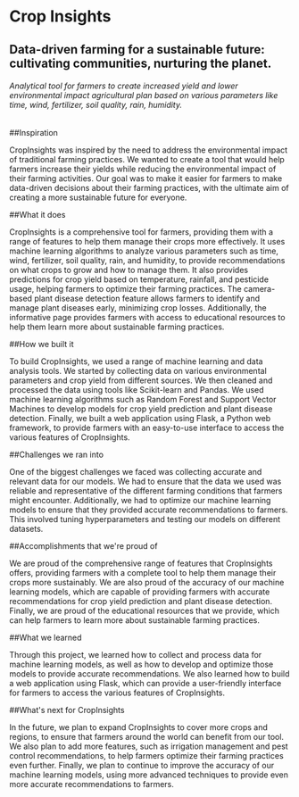 # Crop Insights
## Data-driven farming for a sustainable future: cultivating communities, nurturing the planet.
###### Analytical tool for farmers to create increased yield and lower environmental impact agricultural plan based on various parameters like time, wind, fertilizer, soil quality, rain, humidity.

##Inspiration

CropInsights was inspired by the need to address the environmental impact of traditional farming practices. We wanted to create a tool that would help farmers increase their yields while reducing the environmental impact of their farming activities. Our goal was to make it easier for farmers to make data-driven decisions about their farming practices, with the ultimate aim of creating a more sustainable future for everyone.

##What it does

CropInsights is a comprehensive tool for farmers, providing them with a range of features to help them manage their crops more effectively. It uses machine learning algorithms to analyze various parameters such as time, wind, fertilizer, soil quality, rain, and humidity, to provide recommendations on what crops to grow and how to manage them. It also provides predictions for crop yield based on temperature, rainfall, and pesticide usage, helping farmers to optimize their farming practices. The camera-based plant disease detection feature allows farmers to identify and manage plant diseases early, minimizing crop losses. Additionally, the informative page provides farmers with access to educational resources to help them learn more about sustainable farming practices.

##How we built it

To build CropInsights, we used a range of machine learning and data analysis tools. We started by collecting data on various environmental parameters and crop yield from different sources. We then cleaned and processed the data using tools like Scikit-learn and Pandas. We used machine learning algorithms such as Random Forest and Support Vector Machines to develop models for crop yield prediction and plant disease detection. Finally, we built a web application using Flask, a Python web framework, to provide farmers with an easy-to-use interface to access the various features of CropInsights.

##Challenges we ran into

One of the biggest challenges we faced was collecting accurate and relevant data for our models. We had to ensure that the data we used was reliable and representative of the different farming conditions that farmers might encounter. Additionally, we had to optimize our machine learning models to ensure that they provided accurate recommendations to farmers. This involved tuning hyperparameters and testing our models on different datasets.

##Accomplishments that we're proud of

We are proud of the comprehensive range of features that CropInsights offers, providing farmers with a complete tool to help them manage their crops more sustainably. We are also proud of the accuracy of our machine learning models, which are capable of providing farmers with accurate recommendations for crop yield prediction and plant disease detection. Finally, we are proud of the educational resources that we provide, which can help farmers to learn more about sustainable farming practices.

##What we learned

Through this project, we learned how to collect and process data for machine learning models, as well as how to develop and optimize those models to provide accurate recommendations. We also learned how to build a web application using Flask, which can provide a user-friendly interface for farmers to access the various features of CropInsights.

##What's next for CropInsights

In the future, we plan to expand CropInsights to cover more crops and regions, to ensure that farmers around the world can benefit from our tool. We also plan to add more features, such as irrigation management and pest control recommendations, to help farmers optimize their farming practices even further. Finally, we plan to continue to improve the accuracy of our machine learning models, using more advanced techniques to provide even more accurate recommendations to farmers.